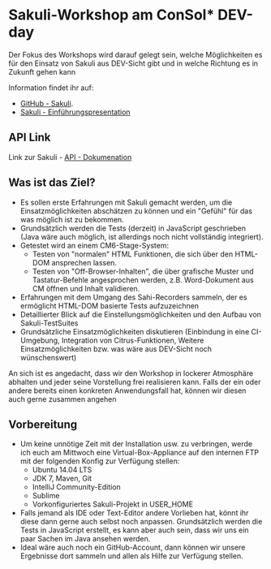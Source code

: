 Sakuli-Workshop am ConSol* DEV-day
==============

Der Fokus des Workshops wird darauf gelegt sein, welche Möglichkeiten es für den Einsatz von Sakuli aus DEV-Sicht gibt und in welche Richtung es in Zukunft gehen kann

Information findet ihr auf:
* [GitHub - Sakuli](https://github.com/ConSol/sakuli).
* [Sakuli - Einführungspresentation](https://rawgit.com/toschneck/presentation/sakuli-dev-day-presentation/index.html#/)


## API Link
Link zur Sakuli - [API - Dokumenation](https://github.com/ConSol/sakuli/blob/master/docs/sakuli-api.md)

## Was ist das Ziel?

* Es sollen erste Erfahrungen mit Sakuli gemacht werden, um die Einsatzmöglichkeiten abschätzen zu können und ein "Gefühl" für das was möglich ist zu bekommen.
* Grundsätzlich werden die Tests (derzeit) in JavaScript geschrieben (Java wäre auch möglich, ist allerdings noch nicht vollständig integriert).
* Getestet wird an einem CM6-Stage-System:
  * Testen von "normalen" HTML Funktionen, die sich über den HTML-DOM ansprechen lassen.
  * Testen von "Off-Browser-Inhalten", die über grafische Muster und Tastatur-Befehle angesprochen werden, z.B. Word-Dokument aus CM öffnen und Inhalt validieren.
* Erfahrungen mit dem Umgang des Sahi-Recorders sammeln, der es ermöglicht HTML-DOM basierte Tests aufzuzeichnen
* Detaillierter Blick auf die Einstellungsmöglichkeiten und den Aufbau von Sakuli-TestSuites
* Grundsätzliche Einsatzmöglichkeiten diskutieren (Einbindung in eine CI-Umgebung, Integration von Citrus-Funktionen, Weitere Einsatzmöglichkeiten bzw. was wäre aus DEV-Sicht noch wünschenswert) 

An sich ist es angedacht, dass wir den Workshop in lockerer Atmosphäre abhalten und jeder seine Vorstellung frei realisieren kann. Falls der ein oder andere bereits einen konkreten Anwendungsfall hat, können wir diesen auch gerne zusammen angehen 


## Vorbereitung

* Um keine unnötige Zeit mit der Installation usw. zu verbringen, werde ich euch am Mittwoch eine Virtual-Box-Appliance auf den internen FTP mit der folgenden Konfig zur Verfügung stellen:
  * Ubuntu 14.04 LTS
  * JDK 7, Maven, Git
  * IntelliJ Community-Edition
  * Sublime
  * Vorkonfiguriertes Sakuli-Projekt in USER_HOME
* Falls jemand als IDE oder Text-Editor andere Vorlieben hat, könnt ihr diese dann gerne auch selbst noch anpassen. Grundsätzlich werden die Tests in JavaScript erstellt, es kann aber auch sein, dass wir uns ein paar Sachen im Java ansehen werden.
* Ideal wäre auch noch ein GitHub-Account, dann können wir unsere Ergebnisse dort sammeln und allen als Hilfe zur Verfügung stellen.
